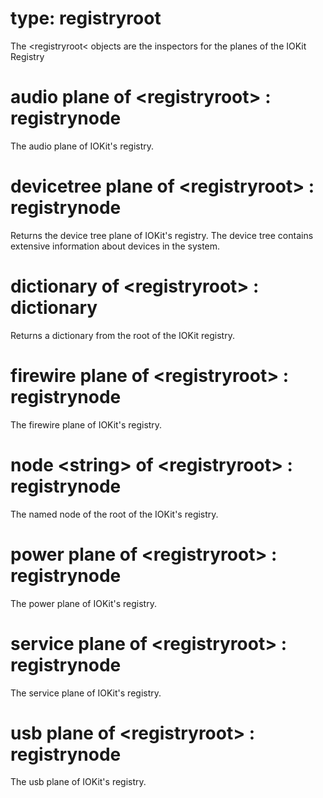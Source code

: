 # type: registryroot

The &lt;registryroot&lt; objects are the inspectors for the planes of the IOKit Registry

# audio plane of &lt;registryroot&gt; : registrynode

The audio plane of IOKit&#39;s registry.

# devicetree plane of &lt;registryroot&gt; : registrynode

Returns the device tree plane of IOKit&#39;s registry. The device tree contains extensive information about devices in the system.

# dictionary of &lt;registryroot&gt; : dictionary

Returns a dictionary from the root of the IOKit registry.

# firewire plane of &lt;registryroot&gt; : registrynode

The firewire plane of IOKit&#39;s registry.

# node &lt;string&gt; of &lt;registryroot&gt; : registrynode

The named node of the root of the IOKit&#39;s registry.

# power plane of &lt;registryroot&gt; : registrynode

The power plane of IOKit&#39;s registry.

# service plane of &lt;registryroot&gt; : registrynode

The service plane of IOKit&#39;s registry.

# usb plane of &lt;registryroot&gt; : registrynode

The usb plane of IOKit&#39;s registry.
